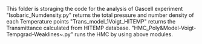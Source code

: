 This folder is storaging the code for the analysis of Gascell experiment
"Isobaric_Numdensity.py" returns the total pressure and number density of each Temperature points
"Trans_model_1Voigt_HITEMP" returns the Transmittance calculated from HITEMP database.
"HMC_Poly&Model-Voigt-Tempgrad-Weaklines~.py" runs the HMC by using above modules.
